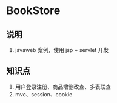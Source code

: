 # BookStore
## 说明
1. javaweb 案例，使用 jsp + servlet 开发
## 知识点
1. 用户登录注册、商品增删改查、多表联查
2. mvc、session、cookie
